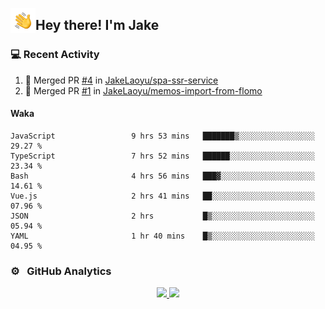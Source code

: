 <img alt="Night Coding" src="./assets/Hand%20Wave.gif" width='40' align="left"/><h2>Hey there! I'm Jake</h2>

### 💻 Recent Activity

<!--RECENT_ACTIVITY:start-->
1. 🎉 Merged PR [#4](https://github.com/JakeLaoyu/spa-ssr-service/pull/4) in [JakeLaoyu/spa-ssr-service](https://github.com/JakeLaoyu/spa-ssr-service)<br>
2. 🎉 Merged PR [#1](https://github.com/JakeLaoyu/memos-import-from-flomo/pull/1) in [JakeLaoyu/memos-import-from-flomo](https://github.com/JakeLaoyu/memos-import-from-flomo)<br>
<!--RECENT_ACTIVITY:end-->

#### Waka

<!--START_SECTION:waka-->

```text
JavaScript                 9 hrs 53 mins   ███████▒░░░░░░░░░░░░░░░░░   29.27 %
TypeScript                 7 hrs 52 mins   ██████░░░░░░░░░░░░░░░░░░░   23.34 %
Bash                       4 hrs 56 mins   ███▓░░░░░░░░░░░░░░░░░░░░░   14.61 %
Vue.js                     2 hrs 41 mins   ██░░░░░░░░░░░░░░░░░░░░░░░   07.96 %
JSON                       2 hrs           █▒░░░░░░░░░░░░░░░░░░░░░░░   05.94 %
YAML                       1 hr 40 mins    █▒░░░░░░░░░░░░░░░░░░░░░░░   04.95 %
```

<!--END_SECTION:waka-->

### ⚙️ &nbsp; GitHub Analytics

<p align="center">
<a href="https://github.com/JakeLaoyu">
  <img height="180em" src="https://github-readme-stats-eight-theta.vercel.app/api?username=jakelaoyu&show_icons=true&theme=algolia&include_all_commits=true&count_private=true"/>
  <img height="180em" src="https://github-readme-stats-eight-theta.vercel.app/api/top-langs/?username=jakelaoyu&layout=compact&langs_count=8&theme=algolia&hide=html"/>
</a>
</p>

<!-- ### 🤝🏻 &nbsp; Connect with Me

<p align="center">
<a href="https://i.jakeyu.top"><img src="https://img.shields.io/badge/-i.jakeyu.top-3423A6?style=flat&logo=Google-Chrome&logoColor=white"/></a>
<a href="mailto:jake.laoyu@gmail.com"><img src="https://img.shields.io/badge/-jake.laoyu@gmail.com-D14836?style=flat&logo=Gmail&logoColor=white"/></a>
</p> -->
